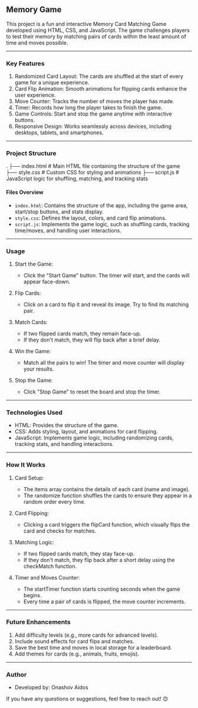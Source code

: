 ## Memory Game  

This project is a fun and interactive Memory Card Matching Game developed using HTML, CSS, and JavaScript. The game challenges players to test their memory by matching pairs of cards within the least amount of time and moves possible.  

---

### Key Features  

1. Randomized Card Layout: The cards are shuffled at the start of every game for a unique experience.  
2. Card Flip Animation: Smooth animations for flipping cards enhance the user experience.  
3. Move Counter: Tracks the number of moves the player has made.  
4. Timer: Records how long the player takes to finish the game.  
5. Game Controls: Start and stop the game anytime with interactive buttons.  
6. Responsive Design: Works seamlessly across devices, including desktops, tablets, and smartphones.  

---

### Project Structure  
.
├── index.html        # Main HTML file containing the structure of the game
├── style.css         # Custom CSS for styling and animations
├── script.js         # JavaScript logic for shuffling, matching, and tracking stats

#### Files Overview  
- `index.html`: Contains the structure of the app, including the game area, start/stop buttons, and stats display.  
- `style.css`: Defines the layout, colors, and card flip animations.  
- `script.js`: Implements the game logic, such as shuffling cards, tracking time/moves, and handling user interactions.  

---

### Usage  

1. Start the Game:  
   - Click the "Start Game" button. The timer will start, and the cards will appear face-down.  

2. Flip Cards:  
   - Click on a card to flip it and reveal its image. Try to find its matching pair.  

3. Match Cards:  
   - If two flipped cards match, they remain face-up.  
   - If they don't match, they will flip back after a brief delay.  

4. Win the Game:  
   - Match all the pairs to win! The timer and move counter will display your results.  

5. Stop the Game:  
   - Click "Stop Game" to reset the board and stop the timer.  

---

### Technologies Used  

- HTML: Provides the structure of the game.  
- CSS: Adds styling, layout, and animations for card flipping.  
- JavaScript: Implements game logic, including randomizing cards, tracking stats, and handling interactions.  

---

### How It Works  

1. Card Setup:  
   - The items array contains the details of each card (name and image).  
   - The randomize function shuffles the cards to ensure they appear in a random order every time.  

2. Card Flipping:  
   - Clicking a card triggers the flipCard function, which visually flips the card and checks for matches.  

3. Matching Logic:  
   - If two flipped cards match, they stay face-up.  
   - If they don't match, they flip back after a short delay using the checkMatch function.  

4. Timer and Moves Counter:  
   - The startTimer function starts counting seconds when the game begins.  
   - Every time a pair of cards is flipped, the move counter increments.  

---

### Future Enhancements  

1. Add difficulty levels (e.g., more cards for advanced levels).  
2. Include sound effects for card flips and matches.  
3. Save the best time and moves in local storage for a leaderboard.  
4. Add themes for cards (e.g., animals, fruits, emojis).  

---

### Author  

- Developed by: Onashov Aidos  

If you have any questions or suggestions, feel free to reach out! 😊
